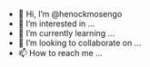 - 👋 Hi, I’m @henockmosengo
- 👀 I’m interested in ...
- 🌱 I’m currently learning ...
- 💞️ I’m looking to collaborate on ...
- 📫 How to reach me ...

<!---
henockmosengo/henockmosengo is a ✨ special ✨ repository because its `README.md` (this file) appears on your GitHub profile.
You can click the Preview link to take a look at your changes.
--->
